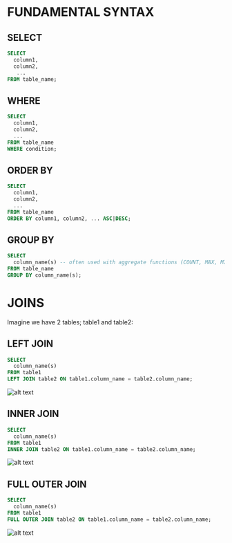 # FUNDAMENTAL SYNTAX

## SELECT
```sql
SELECT 
  column1, 
  column2, 
   ...
FROM table_name;
```

## WHERE
```sql
SELECT 
  column1, 
  column2, 
  ...
FROM table_name
WHERE condition;
```

## ORDER BY
```sql
SELECT 
  column1, 
  column2, 
  ...
FROM table_name
ORDER BY column1, column2, ... ASC|DESC;
```

## GROUP BY
```sql
SELECT 
  column_name(s) -- often used with aggregate functions (COUNT, MAX, MIN, SUM, ...)
FROM table_name
GROUP BY column_name(s);
```

# JOINS

Imagine we have 2 tables; table1 and table2:


## LEFT JOIN
```sql
SELECT 
  column_name(s)
FROM table1
LEFT JOIN table2 ON table1.column_name = table2.column_name;
```
![alt text](https://www.w3schools.com/sql/img_leftjoin.gif "Title Text")

## INNER JOIN
```sql
SELECT 
  column_name(s)
FROM table1
INNER JOIN table2 ON table1.column_name = table2.column_name;
```
![alt text](https://www.w3schools.com/sql/img_innerjoin.gif "Title Text")

## FULL OUTER JOIN
```sql
SELECT 
  column_name(s)
FROM table1
FULL OUTER JOIN table2 ON table1.column_name = table2.column_name;
```
![alt text](https://www.w3schools.com/sql/img_fulljoin.gif "Title Text")
